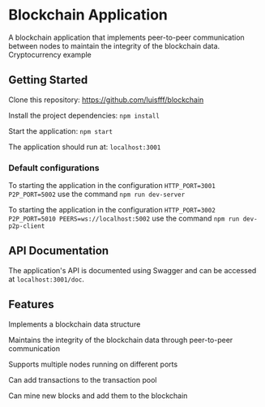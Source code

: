 # Blockchain Application
A blockchain application that implements peer-to-peer communication between nodes to maintain the integrity of the blockchain data.
Cryptocurrency example

## Getting Started
Clone this repository: https://github.com/luisfff/blockchain

Install the project dependencies: `npm install`

Start the application: `npm start`

The application should run at: `localhost:3001`

### Default configurations
To starting the application in the configuration `HTTP_PORT=3001 P2P_PORT=5002` use the command  `npm run dev-server`

To starting the application in the configuration `HTTP_PORT=3002 P2P_PORT=5010 PEERS=ws://localhost:5002` use the command  `npm run dev-p2p-client`

## API Documentation
The application's API is documented using Swagger and can be accessed at `localhost:3001/doc`.

## Features
Implements a blockchain data structure

Maintains the integrity of the blockchain data through peer-to-peer communication

Supports multiple nodes running on different ports

Can add transactions to the transaction pool

Can mine new blocks and add them to the blockchain
